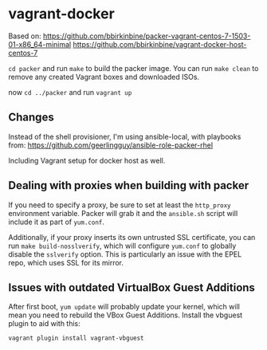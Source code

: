 # vagrant-docker

Based on:
https://github.com/bbirkinbine/packer-vagrant-centos-7-1503-01-x86_64-minimal
https://github.com/bbirkinbine/vagrant-docker-host-centos-7

`cd packer` and run `make` to build the packer image. You can run `make clean` to
remove any created Vagrant boxes and downloaded ISOs.

now `cd ../packer` and run `vagrant up`

## Changes
Instead of the shell provisioner, I'm using ansible-local, with playbooks from:
https://github.com/geerlingguy/ansible-role-packer-rhel

Including Vagrant setup for docker host as well.

## Dealing with proxies when building with packer
If you need to specify a proxy, be sure to set at least the `http_proxy`
environment variable. Packer will grab it and the `ansible.sh` script will
include it as part of `yum.conf`.

Additionally, if your proxy inserts its own  untrusted SSL certificate, you can run
`make build-nosslverify`, which will configure `yum.conf` to globally disable the
`sslverify` option. This is particularly an issue with the EPEL repo, which
uses SSL for its mirror.

## Issues with outdated VirtualBox Guest Additions
After first boot, `yum update` will probably update your kernel, which will
mean you need to rebuild the VBox Guest Additions. Install the vbguest plugin
to aid with this:
```
vagrant plugin install vagrant-vbguest
```
